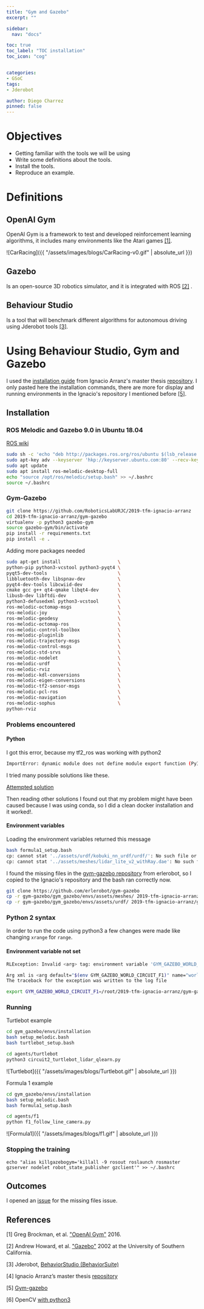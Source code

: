 ```yaml
---
title: "Gym and Gazebo"
excerpt: ""

sidebar:
  nav: "docs"

toc: true
toc_label: "TOC installation"
toc_icon: "cog"


categories:
- GSoC
tags:
- Jderobot

author: Diego Charrez
pinned: false
---
```


# Objectives

- Getting familiar with the tools we will be using
- Write some definitions about the tools.
- Install the tools.
- Reproduce an example.

# Definitions

## OpenAI Gym

OpenAI Gym is a framework to test and developed reinforcement learning algorithms, it includes many environments like the Atari games [\[1\]](https://gym.openai.com/).

![CarRacing]({{ "/assets/images/blogs/CarRacing-v0.gif" | absolute_url }})

## Gazebo

Is an open-source 3D robotics simulator, and it is integrated with ROS [\[2\]](http://gazebosim.org/) .

## Behaviour Studio

Is a tool that will benchmark different algorithms for autonomous driving using Jderobot tools [\[3\]](https://github.com/JdeRobot/BehaviorSuite).

# Using Behaviour Studio, Gym and Gazebo

I used the [installation guide](https://github.com/RoboticsLabURJC/2019-tfm-ignacio-arranz/tree/master/gym-gazebo) from Ignacio Arranz's master thesis [repository](https://github.com/RoboticsLabURJC/2019-tfm-ignacio-arranz). I only pasted here the installation commands, there are more for display and running environments in the Ignacio's  repository I mentioned before [\[5\]](https://github.com/RoboticsLabURJC/2019-tfm-ignacio-arranz/blob/master/gym-gazebo/README.md).

## Installation

### ROS Melodic and Gazebo 9.0 in Ubuntu 18.04
[ROS wiki](http://wiki.ros.org/melodic/Installation/Ubuntu)
```bash
sudo sh -c 'echo "deb http://packages.ros.org/ros/ubuntu $(lsb_release -sc) main" > /etc/apt/sources.list.d/ros-latest.list'
sudo apt-key adv --keyserver 'hkp://keyserver.ubuntu.com:80' --recv-key C1CF6E31E6BADE8868B172B4F42ED6FBAB17C654
sudo apt update
sudo apt install ros-melodic-desktop-full
echo "source /opt/ros/melodic/setup.bash" >> ~/.bashrc
source ~/.bashrc
```
### Gym-Gazebo

```bash
git clone https://github.com/RoboticsLabURJC/2019-tfm-ignacio-arranz
cd 2019-tfm-ignacio-arranz/gym-gazebo
virtualenv -p python3 gazebo-gym
source gazebo-gym/bin/activate
pip install -r requirements.txt
pip install -e .
```

Adding more packages needed

```bash
sudo apt-get install                     \
python-pip python3-vcstool python3-pyqt4 \
pyqt5-dev-tools                          \
libbluetooth-dev libspnav-dev            \
pyqt4-dev-tools libcwiid-dev             \
cmake gcc g++ qt4-qmake libqt4-dev       \
libusb-dev libftdi-dev                   \
python3-defusedxml python3-vcstool       \
ros-melodic-octomap-msgs                 \
ros-melodic-joy                          \
ros-melodic-geodesy                      \
ros-melodic-octomap-ros                  \
ros-melodic-control-toolbox              \
ros-melodic-pluginlib	                 \
ros-melodic-trajectory-msgs              \
ros-melodic-control-msgs                 \
ros-melodic-std-srvs 	                 \
ros-melodic-nodelet                      \
ros-melodic-urdf                         \
ros-melodic-rviz                         \
ros-melodic-kdl-conversions              \
ros-melodic-eigen-conversions            \
ros-melodic-tf2-sensor-msgs              \
ros-melodic-pcl-ros                      \
ros-melodic-navigation                   \
ros-melodic-sophus                       \
python-rviz
```

### Problems encountered

#### Python

I got this error, because my tf2_ros was working with python2

```bash
ImportError: dynamic module does not define module export function (PyInit__tf2)
```

I tried many possible solutions like these.

[Attempted solution](https://answers.ros.org/question/326226/importerror-dynamic-module-does-not-define-module-export-function-pyinit__tf2/)

Then reading other solutions I found out that my problem might have been caused because I was using conda, so I did a clean docker installation and it worked!.


#### Environment variables

Loading the environment variables returned this message

```bash
bash formula1_setup.bash
cp: cannot stat '../assets/urdf/kobuki_nn_urdf/urdf/': No such file or directory                       
cp: cannot stat '../assets/meshes/lidar_lite_v2_withRay.dae': No such file or directory
```

I found the missing files in the [gym-gazebo repository](https://github.com/erlerobot/gym-gazebo/tree/master/gym_gazebo/envs/assets) from erlerobot, so I copied to the Ignacio's repository and the bash ran correctly now.

```bash
git clone https://github.com/erlerobot/gym-gazebo
cp -r gym-gazebo/gym_gazebo/envs/assets/meshes/ 2019-tfm-ignacio-arranz/gym-gazebo/gym-gazebo/envs/assets/
cp -r gym-gazebo/gym_gazebo/envs/assets/urdf/ 2019-tfm-ignacio-arranz/gym-gazebo/gym-gazebo/envs/assets/
```

### Python 2 syntax

In order to run the code using python3 a few changes were made like changing `xrange` for `range`.

#### Environment variable not set

```bash
RLException: Invalid <arg> tag: environment variable 'GYM_GAZEBO_WORLD_CIRCUIT_F1' is not set.

Arg xml is <arg default="$(env GYM_GAZEBO_WORLD_CIRCUIT_F1)" name="world_file"/>
The traceback for the exception was written to the log file
```

```bash
export GYM_GAZEBO_WORLD_CIRCUIT_F1=/root/2019-tfm-ignacio-arranz/gym-gazebo/gym_gazebo/envs/assets/worlds/f1_1_simplecircuit.world
```

### Running

Turtlebot example

```bash
cd gym_gazebo/envs/installation
bash setup_melodic.bash
bash turtlebot_setup.bash
```

```bash
cd agents/turtlebot
python3 circuit2_turtlebot_lidar_qlearn.py
```

![Turtlebot]({{ "/assets/images/blogs/Turtlebot.gif" | absolute_url }})

Formula 1 example

```bash
cd gym_gazebo/envs/installation
bash setup_melodic.bash
bash formula1_setup.bash
```

```bash
cd agents/f1
python f1_follow_line_camera.py
```

![Formula1]({{ "/assets/images/blogs/f1.gif" | absolute_url }})

### Stopping the training

```
echo "alias killgazebogym='killall -9 rosout roslaunch rosmaster gzserver nodelet robot_state_publisher gzclient'" >> ~/.bashrc
```

## Outcomes

I opened an [issue](https://github.com/RoboticsLabURJC/2019-tfm-ignacio-arranz/issues/9) for the missing files issue.


## References

[1] Greg Brockman, et al. ["OpenAI Gym"](https://gym.openai.com/) 2016.

[2] Andrew Howard, et al. ["Gazebo"](http://gazebosim.org/) 2002 at the University of Southern California.

[3] Jderobot, [BehaviorStudio (BehaviorSuite)](https://github.com/JdeRobot/BehaviorSuite)

[4] Ignacio Arranz’s master thesis [repository](https://github.com/RoboticsLabURJC/2019-tfm-ignacio-arranz) 

[5] [Gym-gazebo](https://github.com/RoboticsLabURJC/2019-tfm-ignacio-arranz/blob/master/gym-gazebo/README.md)

[6] OpenCV [with python3](https://stackoverflow.com/questions/49221565/unable-to-use-cv-bridge-with-ros-kinetic-and-python3)

